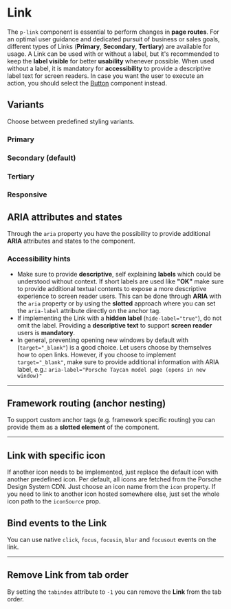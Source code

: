 # Link

The `p-link` component is essential to perform changes in **page routes**. For an optimal user guidance and dedicated
pursuit of business or sales goals, different types of Links (**Primary**, **Secondary**, **Tertiary**) are available
for usage. A Link can be used with or without a label, but it's recommended to keep the **label visible** for better
**usability** whenever possible. When used without a label, it is mandatory for **accessibility** to provide a
descriptive label text for screen readers. In case you want the user to execute an action, you should select the
[Button](components/button) component instead.

<TableOfContents></TableOfContents>

## Variants

Choose between predefined styling variants.

### Primary

<Playground :markup="buttons('primary')" :config="config"></Playground>

### Secondary (default)

<Playground :markup="buttons()" :config="config"></Playground>

### Tertiary

<Playground :markup="buttons('tertiary')" :config="config"></Playground>

### Responsive

<Playground :markup="responsive" :config="config"></Playground>

## ARIA attributes and states

Through the `aria` property you have the possibility to provide additional **ARIA** attributes and states to the
component. <Playground :markup="accessibility" :config="config"></Playground>

### <A11yIcon></A11yIcon> Accessibility hints

- Make sure to provide **descriptive**, self explaining **labels** which could be understood without context. If short
  labels are used like **"OK"** make sure to provide additional textual contents to expose a more descriptive experience
  to screen reader users. This can be done through **ARIA** with the `aria` property or by using the **slotted**
  approach where you can set the `aria-label` attribute directly on the anchor tag.
- If implementing the Link with a **hidden label** (`hide-label="true"`), do not omit the label. Providing a
  **descriptive text** to support **screen reader** users is **mandatory**.
- In general, preventing opening new windows by default with (`target="_blank"`) is a good choice. Let users choose by
  themselves how to open links. However, if you choose to implement `target="_blank"`, make sure to provide additional
  information with ARIA label, e.g.: `aria-label="Porsche Taycan model page (opens in new window)"`

---

## Framework routing (anchor nesting)

To support custom anchor tags (e.g. framework specific routing) you can provide them as a **slotted element** of the
component.

<Playground :markup="routing" :config="config"></Playground>

---

## Link with specific icon

If another icon needs to be implemented, just replace the default icon with another predefined icon. Per default, all
icons are fetched from the Porsche Design System CDN. Just choose an icon name from the `icon` property. If you need to
link to another icon hosted somewhere else, just set the whole icon path to the `iconSource` prop.

<Playground :markup="icon" :config="config"></Playground>

## Bind events to the Link

You can use native `click`, `focus`, `focusin`, `blur` and `focusout` events on the link.

<Playground :markup="events" :config="config"></Playground>

---

## Remove Link from tab order

By setting the `tabindex` attribute to `-1` you can remove the **Link** from the tab order.

<Playground :markup="taborder" :config="config"></Playground>

<script lang="ts">
import Vue from 'vue';
import Component from 'vue-class-component';

@Component
export default class Code extends Vue {
  config = { themeable: true, spacing: 'inline' };
  
  buttons(value: string) {
    const attr = value ? ` variant="${value}"` : '';
    return `<p-link${attr} href="https://www.porsche.com">Some label</p-link>
<p-link${attr} href="https://www.porsche.com" hide-label="true">Some label</p-link>`;
    }

  responsive =
`<p-link variant="primary" href="https://www.porsche.com" hide-label="{ base: true, s: false }">Some label</p-link>
<p-link variant="secondary" href="https://www.porsche.com" hide-label="{ base: true, m: false }">Some label</p-link>
<p-link variant="tertiary" href="https://www.porsche.com" hide-label="{ base: true, l: false }">Some label</p-link>`;

  accessibility = 
`<p-link href="https://www.porsche.com" aria="{ 'aria-label': 'Some more descriptive label' }">Some label</p-link>`;

  routing =
`<p-link>
  <a href="https://www.porsche.com">Some label</a>
</p-link>`;

  icon =
`<p-link href="https://www.porsche.com" icon="phone">Some label</p-link>
<p-link href="https://www.porsche.com" icon-source="${require('../../../assets/icon-custom-kaixin.svg')}" hide-label="true">Some label</p-link>`;

  events =
`<p-link
  href="https://www.porsche.com"
  onclick="alert('click'); return false;"
  onfocus="console.log('focus')"
  onfocusin="console.log('focusin')"
  onblur="console.log('blur')"
  onfocusout="console.log('focusout')"
>Some label</p-link>`;

  taborder =
`<p-link href="https://www.porsche.com">Some label</p-link>
<p-link href="https://www.porsche.com" tabindex="-1">Some label</p-link>
<p-link href="https://www.porsche.com">Some label</p-link>`;
}
</script>

<style scoped lang="scss">
  .example-link {
    display: inline-block;
    outline: none;
    text-decoration: none;
  }
</style>
